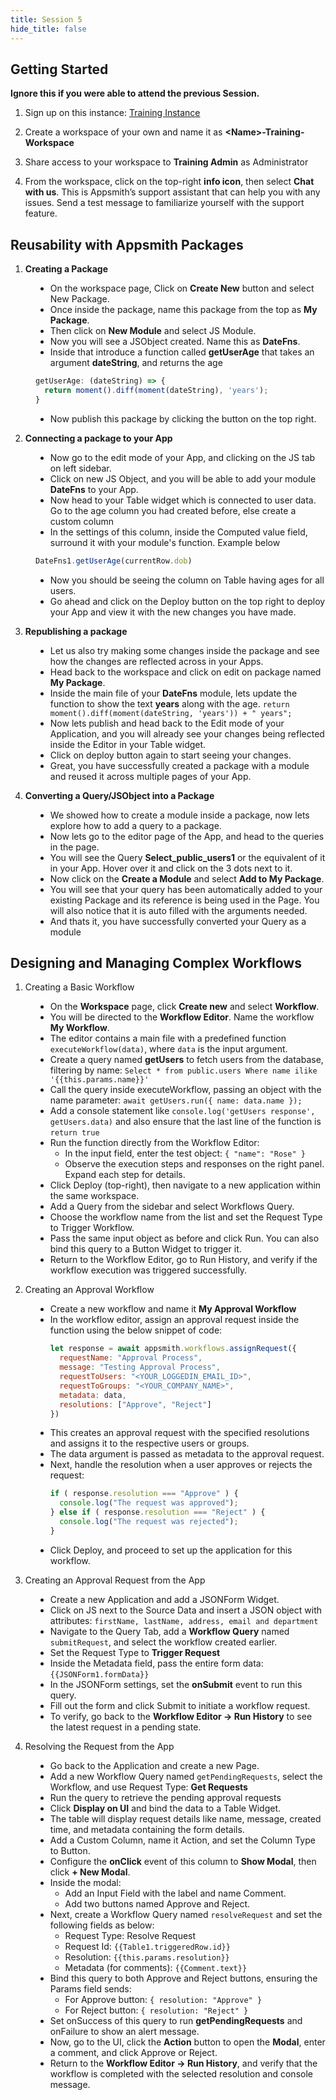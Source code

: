 ```yaml
---
title: Session 5
hide_title: false
---
```


<!-- vale off -->

## Getting Started 

**Ignore this if you were able to attend the previous Session.**

1. Sign up on this instance: [Training Instance](https://training.app.appsmith.com/user/signup)

2. Create a workspace of your own and name it as **\<Name\>-Training-Workspace**

3. Share access to your workspace to **Training Admin** as Administrator

4. From the workspace, click on the top-right **info icon**, then select **Chat with us**. This is Appsmith’s support assistant that can help you with any issues. Send a test message to familiarize yourself with the support feature.

##  Reusability with Appsmith Packages

1. **Creating a Package**

<dd>

* On the workspace page, Click on **Create New** button and select New Package.
* Once inside the package, name this package from the top as **My Package**.
* Then click on **New Module** and select JS Module.
* Now you will see a JSObject created. Name this as **DateFns**.
* Inside that introduce a function called **getUserAge** that takes an argument **dateString**, and returns the age
```jsx
getUserAge: (dateString) => {
  return moment().diff(moment(dateString), 'years');
}
```
* Now publish this package by clicking the button on the top right.

</dd>

2. **Connecting a package to your App**

<dd>

* Now go to the edit mode of your App, and clicking on the JS tab on left sidebar.
* Click on new JS Object, and you will be able to add your module **DateFns** to your App.
* Now head to your Table widget which is connected to user data. Go to the age column you had created before, else create a custom column
* In the settings of this column, inside the Computed value field, surround it with your module's function.
Example below
```jsx
DateFns1.getUserAge(currentRow.dob)
```
* Now you should be seeing the column on Table having ages for all users.
* Go ahead and click on the Deploy button on the top right to deploy your App and view it with the new changes you have made.

</dd>

3. **Republishing a package**

<dd>

* Let us also try making some changes inside the package and see how the changes are reflected across in your Apps.
* Head back to the workspace and click on edit on package named **My Package**.
* Inside the main file of your **DateFns** module, lets update the function to show the text **years** along with the age.
```return moment().diff(moment(dateString, 'years')) + " years";```
* Now lets publish and head back to the Edit mode of your Application, and you will already see your changes being reflected inside the Editor in your Table widget.
* Click on deploy button again to start seeing your changes.
* Great, you have successfully created a package with a module and reused it across multiple pages of your App.

</dd>

4. **Converting a Query/JSObject into a Package**

<dd>

* We showed how to create a module inside a package, now lets explore how to add a query to a package.
* Now lets go to the editor page of the App, and head to the queries in the page.
* You will see the Query **Select_public_users1** or the equivalent of it in your App. Hover over it and click on the 3 dots next to it.
* Now click on the **Create a Module** and select **Add to My Package**.
* You will see that your query has been automatically added to your existing Package and its reference is being used in the Page. You will also notice that it is auto filled with the arguments needed.
* And thats it, you have successfully converted your Query as a module

</dd>

## Designing and Managing Complex Workflows

1. Creating a Basic Workflow

<dd>

* On the **Workspace** page, click **Create new** and select **Workflow**.  
* You will be directed to the **Workflow Editor**. Name the workflow **My Workflow**.  
* The editor contains a main file with a predefined function `executeWorkflow(data)`, where `data` is the input argument.  
* Create a query named **getUsers** to fetch users from the database, filtering by name:
```Select * from public.users Where name ilike '{{this.params.name}}'```
* Call the query inside executeWorkflow, passing an object with the name parameter:
```await getUsers.run({ name: data.name });```
* Add a console statement like ```console.log('getUsers response', getUsers.data)``` and also ensure that the last line of the function is ```return true```
* Run the function directly from the Workflow Editor:
  - In the input field, enter the test object:
```{ "name": "Rose" }```
  - Observe the execution steps and responses on the right panel. Expand each step for details.
* Click Deploy (top-right), then navigate to a new application within the same workspace.
* Add a Query from the sidebar and select Workflows Query.
* Choose the workflow name from the list and set the Request Type to Trigger Workflow.
* Pass the same input object as before and click Run. You can also bind this query to a Button Widget to trigger it.
* Return to the Workflow Editor, go to Run History, and verify if the workflow execution was triggered successfully.

</dd>

2. Creating an Approval Workflow

<dd>

* Create a new workflow and name it **My Approval Workflow**
* In the workflow editor, assign an approval request inside the function using the below snippet of code:
  ```jsx
  let response = await appsmith.workflows.assignRequest({
    requestName: "Approval Process",
    message: "Testing Approval Process",
    requestToUsers: "<YOUR_LOGGEDIN_EMAIL_ID>",
    requestToGroups: "<YOUR_COMPANY_NAME>",
    metadata: data,
    resolutions: ["Approve", "Reject"]
  })
  ```
* This creates an approval request with the specified resolutions and assigns it to the respective users or groups.
* The data argument is passed as metadata to the approval request.
* Next, handle the resolution when a user approves or rejects the request:
  ```jsx
  if ( response.resolution === "Approve" ) {
    console.log("The request was approved");
  } else if ( response.resolution === "Reject" ) {
    console.log("The request was rejected");
  }
  ```
* Click Deploy, and proceed to set up the application for this workflow.

</dd>

3. Creating an Approval Request from the App

<dd>

* Create a new Application and add a JSONForm Widget.
* Click on JS next to the Source Data and insert a JSON object with attributes:
  ```firstName, lastName, address, email and department```
* Navigate to the Query Tab, add a **Workflow Query** named ```submitRequest```, and select the workflow created earlier.
* Set the Request Type to **Trigger Request**
* Inside the Metadata field, pass the entire form data:
  ```{{JSONForm1.formData}}```
* In the JSONForm settings, set the **onSubmit** event to run this query.
* Fill out the form and click Submit to initiate a workflow request.
* To verify, go back to the **Workflow Editor -> Run History** to see the latest request in a pending state.

</dd>

4. Resolving the Request from the App

<dd>

* Go back to the Application and create a new Page.
* Add a new Workflow Query named ```getPendingRequests```, select the Workflow, and use Request Type: **Get Requests**
* Run the query to retrieve the pending approval requests
* Click **Display on UI** and bind the data to a Table Widget.
* The table will display request details like name, message, created time, and metadata containing the form details.
* Add a Custom Column, name it Action, and set the Column Type to Button.
* Configure the **onClick** event of this column to **Show Modal**, then click **+ New Modal**.
* Inside the modal:
  - Add an Input Field with the label and name Comment.
  - Add two buttons named Approve and Reject.
* Next, create a Workflow Query named ```resolveRequest``` and set the following fields as below:
  - Request Type: Resolve Request
  - Request Id: ```{{Table1.triggeredRow.id}}```
  - Resolution: ```{{this.params.resolution}}```
  - Metadata (for comments): ```{{Comment.text}}```
* Bind this query to both Approve and Reject buttons, ensuring the Params field sends:
  - For Approve button: ```{ resolution: "Approve" }```
  - For Reject button: ```{ resolution: "Reject" }```
* Set onSuccess of this query to run **getPendingRequests** and onFailure to show an alert message.
* Now, go to the UI, click the **Action** button to open the **Modal**, enter a comment, and click Approve or Reject.
* Return to the **Workflow Editor -> Run History**, and verify that the workflow is completed with the selected resolution and console message.

</dd>